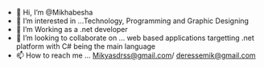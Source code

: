 - 👋 Hi, I’m @Mikhabesha
- 👀 I’m interested in ...Technology, Programming and Graphic Designing 
- 🌱 I’m Working as a .net developer 
- 💞️ I’m looking to collaborate on ... web based applications targetting .net platform with C# being the main language
- 📫 How to reach me ... Mikyasdrss@gmail.com/ deressemik@gmail.com

<!---
Mikhabesha/Mikhabesha is a ✨ special ✨ repository because its `README.md` (this file) appears on your GitHub profile.
You can click the Preview link to take a look at your changes.
--->
